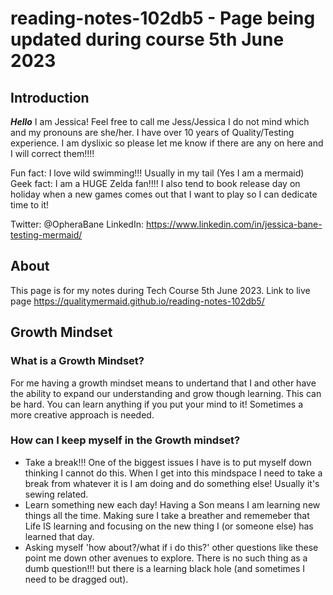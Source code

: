# reading-notes-102db5 - Page being updated during course 5th June 2023

## Introduction
***Hello*** I am Jessica! Feel free to call me Jess/Jessica I do not mind which and my pronouns are she/her.
I have over 10 years of Quality/Testing experience. I am dyslixic so please let me know if there are any on here and I will correct them!!!!

Fun fact: I love wild swimming!!! Usually in my tail (Yes I am a mermaid)
Geek fact: I am a HUGE Zelda fan!!!! I also tend to book release day on holiday when a new games comes out that I want to play so I can dedicate time to it!

Twitter: @OpheraBane
LinkedIn: https://www.linkedin.com/in/jessica-bane-testing-mermaid/

## About
This page is for my notes during Tech Course 5th June 2023.
Link to live page https://qualitymermaid.github.io/reading-notes-102db5/

## Growth Mindset  
### What is a Growth Mindset?
For me having a growth mindset means to undertand that I and other have the ability to expand our understanding and grow though learning. This can be hard. You can learn anything if you put your mind to it! Sometimes a more creative approach is needed.
### How can I keep myself in the Growth mindset?
- Take a break!!! One of the biggest issues I have is to put myself down thinking I cannot do this. When I get into this mindspace I need to take a break from whatever it is I am doing and do something else! Usually it's sewing related.
- Learn something new each day! Having a Son means I am learning new things all the time. Making sure I take a breather and rememeber that Life IS learning and focusing on the new thing I (or someone else) has learned that day. 
- Asking myself 'how about?/what if i do this?' other questions like these point me down other avenues to explore. There is no such thing as a dumb question!!! but there is a learning black hole (and sometimes I need to be dragged out).
